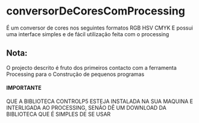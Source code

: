 # conversorDeCoresComProcessing
É um conversor de cores nos seguintes formatos RGB HSV CMYK
E possui uma interface simples e de fácil utilização feita com o processing

## Nota:
O projecto descrito é fruto dos primeiros contacto com a ferramenta Processing
para o Construção de pequenos programas
#### IMPORTANTE
QUE A BIBLIOTECA CONTROLP5 ESTEJA INSTALADA NA SUA MAQUINA E INTERLIGADA AO PROCESSING, SENÃO DÊ UM DOWNLOAD DA BIBLIOTECA QUE É SIMPLES DE SE USAR

